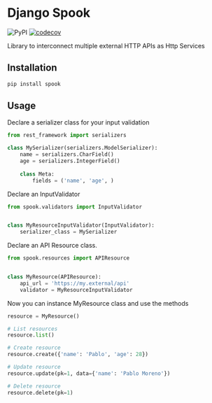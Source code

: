 # Django Spook

![PyPI](https://img.shields.io/pypi/v/spook?style=flat-square)
[![codecov](https://codecov.io/gh/pablo-moreno/spook/branch/master/graph/badge.svg?token=6ZAHAHZG7Z)](https://codecov.io/gh/pablo-moreno/spook/)

Library to interconnect multiple external HTTP APIs as Http Services

## Installation

```bash
pip install spook
```

## Usage

Declare a serializer class for your input validation

```python
from rest_framework import serializers

class MySerializer(serializers.ModelSerializer):
    name = serializers.CharField()
    age = serializers.IntegerField()
    
    class Meta:
        fields = ('name', 'age', )
```

Declare an InputValidator

```python
from spook.validators import InputValidator


class MyResourceInputValidator(InputValidator):
    serializer_class = MySerializer
```


Declare an API Resource class.

```python
from spook.resources import APIResource


class MyResource(APIResource):
    api_url = 'https://my.external/api'
    validator = MyResourceInputValidator
```

Now you can instance MyResource class and use the methods

```python
resource = MyResource()

# List resources
resource.list()

# Create resource
resource.create({'name': 'Pablo', 'age': 28})

# Update resource
resource.update(pk=1, data={'name': 'Pablo Moreno'})

# Delete resource
resource.delete(pk=1)
```
